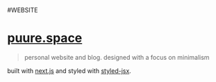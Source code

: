 #WEBSITE
# [puure.space](https://puure.space)

> personal website and blog. designed with a focus on minimalism

built with [next.js](https://nextjs.org) and styled with [styled-jsx](https://github.com/zeit/styled-jsx).
